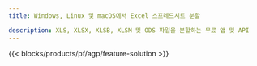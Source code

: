 ```yaml
---
title: Windows, Linux 및 macOS에서 Excel 스프레드시트 분할 

description: XLS, XLSX, XLSB, XLSM 및 ODS 파일을 분할하는 무료 앱 및 API
---
```

{{< blocks/products/pf/agp/feature-solution >}} 
